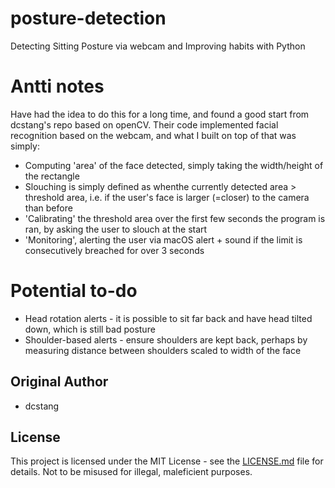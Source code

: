 # posture-detection
Detecting Sitting Posture via webcam and Improving habits with Python

# Antti notes
Have had the idea to do this for a long time, and found a good start from dcstang's repo based on openCV. Their code implemented facial recognition based on the webcam, and what I built on top of that was simply:
* Computing 'area' of the face detected, simply taking the width/height of the rectangle
* Slouching is simply defined as whenthe currently detected area > threshold area, i.e. if the user's face is larger (=closer) to the camera than before
* 'Calibrating' the threshold area over the first few seconds the program is ran, by asking the user to slouch at the start
* 'Monitoring', alerting the user via macOS alert + sound if the limit is consecutively breached for over 3 seconds


# Potential to-do
* Head rotation alerts - it is possible to sit far back and have head tilted down, which is still bad posture
* Shoulder-based alerts - ensure shoulders are kept back, perhaps by measuring distance between shoulders scaled to width of the face



## Original Author

* dcstang

## License

This project is licensed under the MIT License - see the [LICENSE.md](LICENSE.md) file for details.
Not to be misused for illegal, maleficient purposes.

